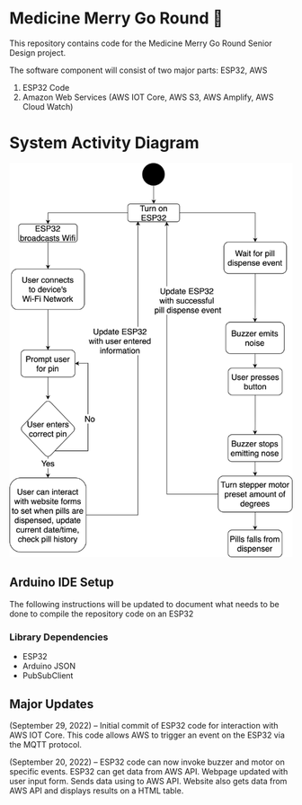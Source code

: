 # Medicine Merry Go Round 🎠

This repository contains code for the Medicine Merry Go Round Senior Design project.

The software component will consist of two major parts: ESP32, AWS
1. ESP32 Code
2. Amazon Web Services (AWS IOT Core, AWS S3, AWS Amplify, AWS Cloud Watch)

# System Activity Diagram
![alt text](https://raw.githubusercontent.com/kobemartin/SeniorDesign/master/SystemActivityDiagram.png)



## Arduino IDE Setup
The following instructions will be updated to document what needs to be done to compile the repository code on an ESP32
### Library Dependencies
- ESP32
- Arduino JSON
- PubSubClient



## Major Updates
(September 29, 2022) – Initial commit of ESP32 code for interaction with AWS IOT Core. This code allows AWS to trigger an event on the ESP32 via the MQTT protocol.

(September 20, 2022) – ESP32 code can now invoke buzzer and motor on specific events. ESP32 can get data from AWS API. Webpage updated with user input form. Sends data using to AWS API. Website also gets data from AWS API and displays results on a HTML table.